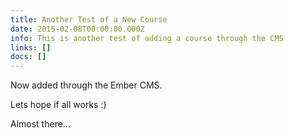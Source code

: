 ```yaml
---
title: Another Test of a New Course
date: 2015-02-08T00:00:00.000Z
info: This is another test of adding a course through the CMS
links: []
docs: []
---
```


Now added through the Ember CMS.

Lets hope if all works :)

Almost there...
